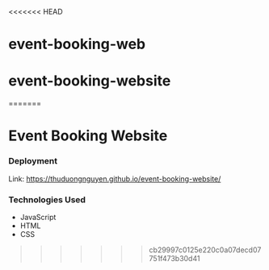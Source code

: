 <<<<<<< HEAD
# event-booking-web
# event-booking-website
=======
# Event Booking Website

### Deployment
Link: https://thuduongnguyen.github.io/event-booking-website/

### Technologies Used
- JavaScript
- HTML
- CSS
>>>>>>> cb29997c0125e220c0a07decd07751f473b30d41
